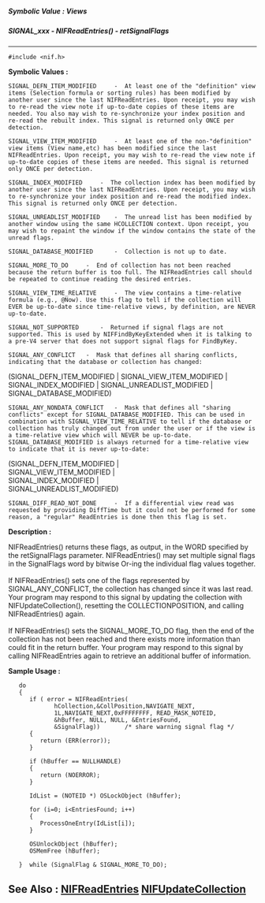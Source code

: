 ##### Symbolic Value : Views
##### SIGNAL_xxx - NIFReadEntries() - retSignalFlags
---
```
#include <nif.h>
```

**Symbolic Values :**

	SIGNAL_DEFN_ITEM_MODIFIED	  -  At least one of the "definition" view items (Selection formula or sorting rules) has been modified by another user since the last NIFReadEntries. Upon receipt, you may wish to re-read the view note if up-to-date copies of these items are needed. You also may wish to re-synchronize your index position and re-read the rebuilt index. This signal is returned only ONCE per detection.

	SIGNAL_VIEW_ITEM_MODIFIED	  -  At least one of the non-"definition" view items (View name,etc) has been modified since the last NIFReadEntries. Upon receipt, you may wish to re-read the view note if up-to-date copies of these items are needed. This signal is returned only ONCE per detection.

	SIGNAL_INDEX_MODIFIED	  -  The collection index has been modified by another user since the last NIFReadEntries. Upon receipt, you may wish to re-synchronize your index position and re-read the modified index. This signal is returned only ONCE per detection.

	SIGNAL_UNREADLIST_MODIFIED	  -  The unread list has been modified by another window using the same HCOLLECTION context. Upon receipt, you may wish to repaint the window if the window contains the state of the unread flags.

	SIGNAL_DATABASE_MODIFIED	  -  Collection is not up to date.

	SIGNAL_MORE_TO_DO	  -  End of collection has not been reached because the return buffer is too full. The NIFReadEntries call should be repeated to continue reading the desired entries.

	SIGNAL_VIEW_TIME_RELATIVE	  -  The view contains a time-relative formula (e.g., @Now). Use this flag to tell if the collection will EVER be up-to-date since time-relative views, by definition, are NEVER up-to-date.

	SIGNAL_NOT_SUPPORTED	  -  Returned if signal flags are not supported. This is used by NIFFindByKeyExtended when it is talking to a pre-V4 server that does not support signal flags for FindByKey.

	SIGNAL_ANY_CONFLICT	  -  Mask that defines all sharing conflicts, indicating that the database or collection has changed:
(SIGNAL_DEFN_ITEM_MODIFIED | SIGNAL_VIEW_ITEM_MODIFIED | SIGNAL_INDEX_MODIFIED | SIGNAL_UNREADLIST_MODIFIED | SIGNAL_DATABASE_MODIFIED)

	SIGNAL_ANY_NONDATA_CONFLICT	  -  Mask that defines all "sharing conflicts" except for SIGNAL_DATABASE_MODIFIED. This can be used in combination with SIGNAL_VIEW_TIME_RELATIVE to tell if the database or collection has truly changed out from under the user or if the view is a time-relative view which will NEVER be up-to-date. SIGNAL_DATABASE_MODIFIED is always returned for a time-relative view to indicate that it is never up-to-date:
(SIGNAL_DEFN_ITEM_MODIFIED | \
 SIGNAL_VIEW_ITEM_MODIFIED | \
 SIGNAL_INDEX_MODIFIED | \
 SIGNAL_UNREADLIST_MODIFIED)

	SIGNAL_DIFF_READ_NOT_DONE	  -  If a differential view read was requested by providing DiffTime but it could not be performed for some reason, a "regular" ReadEntries is done then this flag is set.


**Description :**

NIFReadEntries() returns these flags, as output, in the WORD specified by the retSignalFlags parameter. NIFReadEntries() may set multiple signal flags in the SignalFlags word by bitwise Or-ing the individual flag values together.<br>
<br>
If NIFReadEntries() sets one of the  flags represented by SIGNAL_ANY_CONFLICT, the collection has changed since it was last read. Your program may respond to this signal by updating the collection with NIFUpdateCollection(), resetting the COLLECTIONPOSITION, and calling NIFReadEntries() again.<br>
<br>
If NIFReadEntries() sets the SIGNAL_MORE_TO_DO flag, then the end of the collection has not been reached and there exists more information than could fit in the return buffer.  Your program may respond to this signal by calling NIFReadEntries  again to retrieve an additional buffer of information.


**Sample Usage :**
```
   do
   {
      if ( error = NIFReadEntries(
             hCollection,&CollPosition,NAVIGATE_NEXT,
             1L,NAVIGATE_NEXT,0xFFFFFFFF, READ_MASK_NOTEID,
             &hBuffer, NULL, NULL, &EntriesFound,
             &SignalFlag))       /* share warning signal flag */
      {
         return (ERR(error));
      }

      if (hBuffer == NULLHANDLE)
      {
         return (NOERROR);
      }

      IdList = (NOTEID *) OSLockObject (hBuffer);

      for (i=0; i<EntriesFound; i++)
      {
         ProcessOneEntry(IdList[i]); 
      }

      OSUnlockObject (hBuffer);
      OSMemFree (hBuffer);

   }  while (SignalFlag & SIGNAL_MORE_TO_DO);
```

**See Also :**
[NIFReadEntries](/domino-c-api-docs/reference/Func/NIFReadEntries)
[NIFUpdateCollection](/domino-c-api-docs/reference/Func/NIFUpdateCollection)
---
